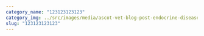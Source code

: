 ```yaml
---
category_name: "123123123123"
category_img: ../src/images/media/ascot-vet-blog-post-endocrine-disease-1-1080x675.jpg
slug: "123123123123"
---
```

